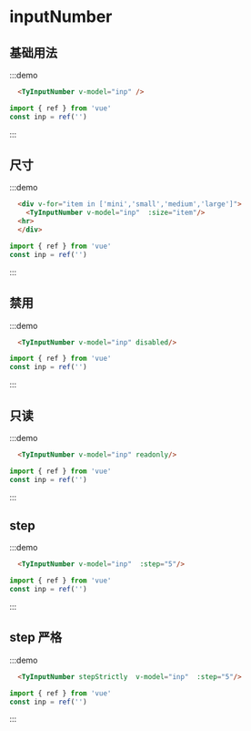 # inputNumber

## 基础用法

:::demo
```html
  <TyInputNumber v-model="inp" />
```

```js
import { ref } from 'vue'
const inp = ref('')
```
:::

## 尺寸

:::demo
```html
  <div v-for="item in ['mini','small','medium','large']">
    <TyInputNumber v-model="inp"  :size="item"/>
  <hr>
  </div>

```

```js
import { ref } from 'vue'
const inp = ref('')
```
:::


## 禁用

:::demo
```html
  <TyInputNumber v-model="inp" disabled/>
```

```js
import { ref } from 'vue'
const inp = ref('')
```
:::

## 只读

:::demo
```html
  <TyInputNumber v-model="inp" readonly/>
```
```js
import { ref } from 'vue'
const inp = ref('')
```
:::


## step

:::demo
```html
  <TyInputNumber v-model="inp"  :step="5"/>
```
```js
import { ref } from 'vue'
const inp = ref('')
```
:::

## step 严格
:::demo
```html
  <TyInputNumber stepStrictly  v-model="inp"  :step="5"/>
```
```js
import { ref } from 'vue'
const inp = ref('')
```
:::

<script setup>
import { ref } from 'vue'
const inp = ref('')
</script>